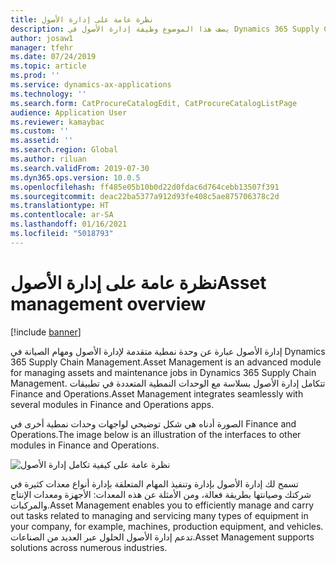 ```yaml
---
title: نظرة عامة على إدارة الأصول
description: يصف هذا الموضوع وظيفة إدارة الأصول في Dynamics 365 Supply Chain Management.
author: josaw1
manager: tfehr
ms.date: 07/24/2019
ms.topic: article
ms.prod: ''
ms.service: dynamics-ax-applications
ms.technology: ''
ms.search.form: CatProcureCatalogEdit, CatProcureCatalogListPage
audience: Application User
ms.reviewer: kamaybac
ms.custom: ''
ms.assetid: ''
ms.search.region: Global
ms.author: riluan
ms.search.validFrom: 2019-07-30
ms.dyn365.ops.version: 10.0.5
ms.openlocfilehash: ff485e05b10b0d22d0fdac6d764cebb13507f391
ms.sourcegitcommit: deac22ba5377a912d93fe408c5ae875706378c2d
ms.translationtype: HT
ms.contentlocale: ar-SA
ms.lasthandoff: 01/16/2021
ms.locfileid: "5018793"
---
```

# <a name="asset-management-overview"></a><span data-ttu-id="484fe-103">نظرة عامة على إدارة الأصول</span><span class="sxs-lookup"><span data-stu-id="484fe-103">Asset management overview</span></span>

[!include [banner](../includes/banner.md)]



<span data-ttu-id="484fe-104">إدارة الأصول عبارة عن وحدة نمطية متقدمة لإدارة الأصول ومهام الصيانة في Dynamics 365 Supply Chain Management.</span><span class="sxs-lookup"><span data-stu-id="484fe-104">Asset Management is an advanced module for managing assets and maintenance jobs in Dynamics 365 Supply Chain Management.</span></span> <span data-ttu-id="484fe-105">تتكامل إدارة الأصول بسلاسة مع الوحدات النمطية المتعددة في تطبيقات Finance and Operations.</span><span class="sxs-lookup"><span data-stu-id="484fe-105">Asset Management integrates seamlessly with several modules in Finance and Operations apps.</span></span> 

<span data-ttu-id="484fe-106">الصورة أدناه هي شكل توضيحي لواجهات وحدات نمطية أخرى في Finance and Operations.</span><span class="sxs-lookup"><span data-stu-id="484fe-106">The image below is an illustration of the interfaces to other modules in Finance and Operations.</span></span>

![نظرة عامة على كيفية تكامل إدارة الأصول](media/overview-integrate2.jpg)

<span data-ttu-id="484fe-108">تسمح لك إدارة الأصول بإدارة وتنفيذ المهام المتعلقة بإدارة أنواع معدات كثيرة في شركتك وصيانتها بطريقة فعالة، ومن الأمثلة عن هذه المعدات: الأجهزة ومعدات الإنتاج والمركبات.</span><span class="sxs-lookup"><span data-stu-id="484fe-108">Asset Management enables you to efficiently manage and carry out tasks related to managing and servicing many types of equipment in your company, for example, machines, production equipment, and vehicles.</span></span> <span data-ttu-id="484fe-109">تدعم إدارة الأصول الحلول عبر العديد من الصناعات.</span><span class="sxs-lookup"><span data-stu-id="484fe-109">Asset Management supports solutions across numerous industries.</span></span>
